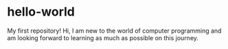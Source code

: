 # hello-world
My first repository!
Hi, I am new to the world of computer programming and am looking forward to learning as much as possible on this journey.

